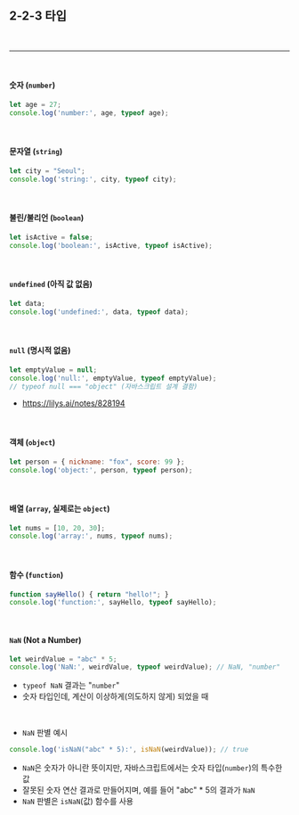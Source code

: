 ## 2-2-3 타입

<br>

<hr>

<br>

#### 숫자 (`number`)

```js
let age = 27;
console.log('number:', age, typeof age);
```

<br>

#### 문자열 (`string`)

```js
let city = "Seoul";
console.log('string:', city, typeof city);
```

<br>

#### 불린/불리언 (`boolean`)

```js
let isActive = false;
console.log('boolean:', isActive, typeof isActive);
```

<br>

#### `undefined` (아직 값 없음)

```js
let data;
console.log('undefined:', data, typeof data);
```

<br>

#### `null` (명시적 없음)

```js
let emptyValue = null;
console.log('null:', emptyValue, typeof emptyValue); 
// typeof null === "object" (자바스크립트 설계 결함)
```
- https://lilys.ai/notes/828194

<br>

#### 객체 (`object`)

```js
let person = { nickname: "fox", score: 99 };
console.log('object:', person, typeof person);
```
<br>

#### 배열 (`array`, 실제로는 `object`)

```js
let nums = [10, 20, 30];
console.log('array:', nums, typeof nums);
```
<br>

#### 함수 (`function`)

```js
function sayHello() { return "hello!"; }
console.log('function:', sayHello, typeof sayHello);
```
<br>

#### `NaN` (Not a Number)

```js
let weirdValue = "abc" * 5;
console.log('NaN:', weirdValue, typeof weirdValue); // NaN, "number"
```
- `typeof NaN` 결과는 "`number`"
- 숫자 타입인데, 계산이 이상하게(의도하지 않게) 되었을 때

<br>

- `NaN` 판별 예시
```js
console.log('isNaN("abc" * 5):', isNaN(weirdValue)); // true
```

- `NaN`은 숫자가 아니란 뜻이지만, 자바스크립트에서는 숫자 타입(`number`)의 특수한 값
- 잘못된 숫자 연산 결과로 만들어지며, 예를 들어 "abc" * 5의 결과가 `NaN`
- `NaN` 판별은 `isNaN`(값) 함수를 사용
